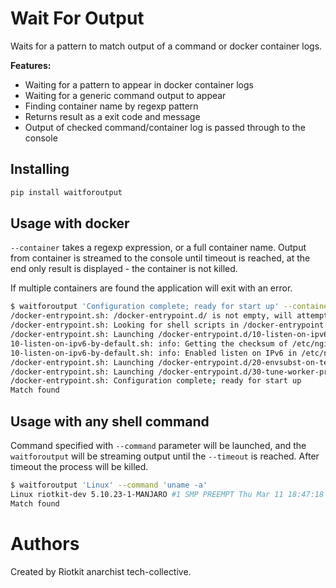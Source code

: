Wait For Output
===============

Waits for a pattern to match output of a command or docker container logs.

**Features:**
- Waiting for a pattern to appear in docker container logs
- Waiting for a generic command output to appear
- Finding container name by regexp pattern
- Returns result as a exit code and message
- Output of checked command/container log is passed through to the console

Installing
----------

```bash
pip install waitforoutput
```

Usage with docker
-----------------

`--container` takes a regexp expression, or a full container name. Output from container is streamed to the console until timeout is reached, at the end
only result is displayed - the container is not killed.

If multiple containers are found the application will exit with an error.

```bash
$ waitforoutput 'Configuration complete; ready for start up' --container 'nginx_*' --timeout 5
/docker-entrypoint.sh: /docker-entrypoint.d/ is not empty, will attempt to perform configuration
/docker-entrypoint.sh: Looking for shell scripts in /docker-entrypoint.d/
/docker-entrypoint.sh: Launching /docker-entrypoint.d/10-listen-on-ipv6-by-default.sh
10-listen-on-ipv6-by-default.sh: info: Getting the checksum of /etc/nginx/conf.d/default.conf
10-listen-on-ipv6-by-default.sh: info: Enabled listen on IPv6 in /etc/nginx/conf.d/default.conf
/docker-entrypoint.sh: Launching /docker-entrypoint.d/20-envsubst-on-templates.sh
/docker-entrypoint.sh: Launching /docker-entrypoint.d/30-tune-worker-processes.sh
/docker-entrypoint.sh: Configuration complete; ready for start up
Match found
```

Usage with any shell command
----------------------------

Command specified with `--command` parameter will be launched, and the `waitforoutput` will be streaming output until the `--timeout` is reached.
After timeout the process will be killed.

```bash
$ waitforoutput 'Linux' --command 'uname -a'
Linux riotkit-dev 5.10.23-1-MANJARO #1 SMP PREEMPT Thu Mar 11 18:47:18 UTC 2021 x86_64 GNU/Linux
Match found
```

Authors
=======

Created by Riotkit anarchist tech-collective.
